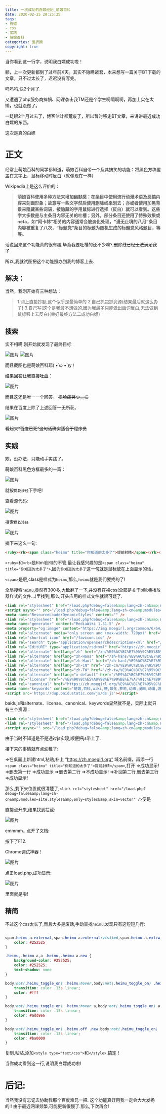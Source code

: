 ```yaml
---
title: 一次成功的白嫖经历_萌娘百科
date: 2020-02-25 20:25:25
tags:
- 白嫖
- css
- 实践
- 萌娘百科
categories: 爱折腾
copyright: true
---
```

<span class="heimu" title="你知道的太多了">当你看到这一行字，说明我白嫖成功啦！</span>

额，上一次更新都到了过年前X天。其实不隐瞒诸君，本来想写一篇关于BT下载的文章，只不过太长了，迟迟没有写完。

呜呜呜,快2个月了.

又遭遇了php服务商摔锅、网课袭击<span class="heimu" title="你知道的太多了">我TM还是个学生啊啊啊啊</span>，再加上实在太懒，也就没做了。

一眨眼2个月过去了，博客估计都荒废了，所以暂时移走BT文章，来讲讲最近成功白嫖的东西。

<span class="heimu" title="你知道的太多了">这次是真的白嫖</span>

# 正文

经常上萌娘百科的同学都知道，萌娘百科自带一个及其搞笑的功能：<span class="heimu" title="这一次，你知道的并不多">将黑色方块覆盖在文字上，鼠标移动时反白（就像现在一样）</span>

Wikipedia上是这么评价的：

> **萌娘百科使用多种方法来增加幽默感：在条目中使用流行动漫术语及恶搞内容来刻画形象；故意写一些文字然后使用删除线来划去；亦或者使用加黑背景来隐藏某些词语，被隐藏的字用鼠标进行选择（反白）就可以看到。这些字大多数是与主条目内容无关的吐槽；另外，部分条目还使用了特殊效果或neta，如“阿卡林”相关的内容通常会被淡化处理，“漫无止境的八月”条目内容被重复了八次，“标题党”条目的标题为随机生成的标题党风格题目，等等。**

话说回来这个功能真的很有趣,<span class="heimu" title="你知道的太多了">毕竟我要吐槽的还不少嘛?</span>,~~删除线已经无法满足我了~~

所以,我就试图把这个功能照办到我的博客上去.

## 解决：

当然，我刚开始有三种想法：

> 1.网上直接抄<span class="heimu" title="你知道的太多了">额,这个似乎是最简单的</span>
> 2.自己抓包抓资源(结果最后就这么办了)
> 3.自己写(这个是我最不想做的,因为我最多只能做出画词反白,无法做到鼠标移上去反白)(幸好最终方法二成功白嫖)

## 搜索

实不相瞒,刚开始就发现了最终目标:

![图片](https://unpkg.zhimg.com/chenyfan-oss@1.0.0/pic/moegirlcss/1.jpg "干得漂亮!")
![图片](https://unpkg.zhimg.com/chenyfan-oss@1.0.0/pic/moegirlcss/2.png "+1!")

而且截图也是萌娘百科耶( •̀ ω •́ )y！

结果回答让我直接吐血：

![图片](https://unpkg.zhimg.com/chenyfan-oss@1.0.0/pic/moegirlcss/2.jpg "?????????")

而且这还是唯一一个回答。 ~~捂脸痛哭つ﹏⊂~~

结果在百度上除了上述回答一无所获。

![图片](https://unpkg.zhimg.com/chenyfan-oss@1.0.0/pic/moegirlcss/3.jpg "??????????????????????????")

<span class="heimu" title="你知道的太多了">~~看起来“百度已死”这句话确实适合于程序员~~</span>

## 实践

欸，没办法，只能动手实践了。

萌娘百科黑色方框最多的一篇：

![图片](https://unpkg.zhimg.com/chenyfan-oss@1.0.0/pic/moegirlcss/4.jpg "鬼畜全明星！")

就按`提乾涉经`下手吧!

查看源代码:

![图片](https://unpkg.zhimg.com/chenyfan-oss@1.0.0/pic/moegirlcss/5.jpg "源代码")

搜索`提乾涉经`

![图片](https://unpkg.zhimg.com/chenyfan-oss@1.0.0/pic/moegirlcss/6.jpg "源代码+1")

摘下来这么一句:

```html
<ruby><rb><span class="heimu" title="你知道的太多了">提前射精</span></rb><rp>（</rp><rt style="font-size:0.75em"><span class="heimu" title="你知道的太多了"><del>提乾涉经</del></span></rt><rp>）</rp></ruby>
```

`<ruby>`和`<rb>`是html自带的不管,最让我感兴趣的是`<span class="heimu" title="你知道的太多了">`,因为`你知道的太多了`这一句就是鼠标放在上面显示的话。

`<span>`是层,class是样式为`heimu`,那么,`heimu`就是我们要找的了!

全局搜索`heimu`,竟然有300多,大致翻了一下,并没有在裸css(全部是关于bilibili播放器样式的文件...)里找到,那么,开头应用的样式文件就很可疑了.

```html
<link rel="stylesheet" href="/load.php?debug=false&amp;lang=zh-cn&amp;modules=ext.cite.styles%7Cmediawiki.legacy.commonPrint%2Cshared%7Cmediawiki.sectionAnchor%7Cmediawiki.skinning.interface%7Cskins.vector.styles&amp;only=styles&amp;skin=vector" />
<script async="" src="/load.php?debug=false&amp;lang=zh-cn&amp;modules=startup&amp;only=scripts&amp;skin=vector"></script>
<meta name="ResourceLoaderDynamicStyles" content="" />
<link rel="stylesheet" href="/load.php?debug=false&amp;lang=zh-cn&amp;modules=site.styles&amp;only=styles&amp;skin=vector" />
<meta name="generator" content="MediaWiki 1.31.5" />
<meta property="og:image" content="https://img.moegirl.org/common/6/64/%E5%85%A8%E6%98%8E%E6%98%9F.gif" />
<link rel="alternate" media="only screen and (max-width: 720px)" href="https://mzh.moegirl.org/%E9%AC%BC%E7%95%9C%E5%85%A8%E6%98%8E%E6%98%9F" />
<link rel="shortcut icon" href="/favicon.ico" />
<link rel="search" type="application/opensearchdescription+xml" href="/opensearch_desc.php" title="萌娘百科 (zh)" />
<link rel="EditURI" type="application/rsd+xml" href="https://zh.moegirl.org/api.php?action=rsd" />
<link rel="alternate" hreflang="zh" href="/zh/%E9%AC%BC%E7%95%9C%E5%85%A8%E6%98%8E%E6%98%9F" />
<link rel="alternate" hreflang="zh-Hans" href="/zh-hans/%E9%AC%BC%E7%95%9C%E5%85%A8%E6%98%8E%E6%98%9F" />
<link rel="alternate" hreflang="zh-Hant" href="/zh-hant/%E9%AC%BC%E7%95%9C%E5%85%A8%E6%98%8E%E6%98%9F" />
<link rel="alternate" hreflang="zh-CN" href="/zh-cn/%E9%AC%BC%E7%95%9C%E5%85%A8%E6%98%8E%E6%98%9F" />
<link rel="alternate" hreflang="zh-TW" href="/zh-tw/%E9%AC%BC%E7%95%9C%E5%85%A8%E6%98%8E%E6%98%9F" />
<link rel="alternate" hreflang="x-default" href="/%E9%AC%BC%E7%95%9C%E5%85%A8%E6%98%8E%E6%98%9F" />
<link rel="license" href="/%E8%90%8C%E5%A8%98%E7%99%BE%E7%A7%91:%E7%89%88%E6%9D%83%E4%BF%A1%E6%81%AF" />
<link rel="canonical" href="https://zh.moegirl.org/%E9%AC%BC%E7%95%9C%E5%85%A8%E6%98%8E%E6%98%9F" />
<meta name="keywords" content="萌娘,百科,wiki,梗,娘化,萝莉,动画,漫画,动漫,游戏,音乐,宅腐,ACG,anime,comic,game,GalGame" />
<script src='https://dup.baidustatic.com/js/ds.js'></script>
```

baidujs和alternate、license、canonical、keywords显然就不是，实际上就只有三个资源：

```html
<link rel="stylesheet" href="/load.php?debug=false&amp;lang=zh-cn&amp;modules=ext.cite.styles%7Cmediawiki.legacy.commonPrint%2Cshared%7Cmediawiki.sectionAnchor%7Cmediawiki.skinning.interface%7Cskins.vector.styles&amp;only=styles&amp;skin=vector" />
<link rel="stylesheet" href="/load.php?debug=false&amp;lang=zh-cn&amp;modules=site.styles&amp;only=styles&amp;skin=vector" />
<script async="" src="/load.php?debug=false&amp;lang=zh-cn&amp;modules=startup&amp;only=scripts&amp;skin=vector"></script>
```

由于当时不知道是不是通过js实现,顺便把js带上了.

接下来的事情就有点幼稚了:

=>在桌面上新建html,粘贴,补上 “https://zh.moegirl.org” 域名前缀，再添一行`<span class="heimu" title="你知道的太多了">提前射精</span>`,打开
=>成功显示!
=>删去第一行
=>成功显示
=>删去第二行
=>不成功显示!
=>补回第二行,删去第三行
=>成功显示!

那么,剩下来位置就很清楚了,`<link rel="stylesheet" href="/load.php?debug=false&amp;lang=zh-cn&amp;modules=site.styles&amp;only=styles&amp;skin=vector" />`便是

直接点开来,结果找到拦截:

![图片](https://unpkg.zhimg.com/chenyfan-oss@1.0.0/pic/moegirlcss/7.jpg "遭到拦截")

emmmm...点开了文档:

按下了F12.

Chrome调试神器！

![图片](https://unpkg.zhimg.com/chenyfan-oss@1.0.0/pic/moegirlcss/8.jpg "闪亮登场!")

点击load.php,成功显示:

![图片](https://unpkg.zhimg.com/chenyfan-oss@1.0.0/pic/moegirlcss/9.jpg "请看Preview")

里面就是啦!

## 精简

不过这个css太长了,<span class="heimu" title="你知道的太多了">而且大多是废话</span>,手动查找`heimu`,发现只有这短短几行:

```css

span.heimu a.external,span.heimu a.external:visited,span.heimu a.extiw,span.heimu a.extiw:visited {
    color: #252525
}

.heimu,.heimu a,a .heimu,.heimu a.new {
    background-color: #252525;
    color: #252525;
    text-shadow: none
}

body:not(.heimu_toggle_on) .heimu:hover,body:not(.heimu_toggle_on) .heimu:active,body:not(.heimu_toggle_on) .heimu.off {
    transition: color .13s linear;
    color: #fff
}

body:not(.heimu_toggle_on) .heimu:hover a,body:not(.heimu_toggle_on) a:hover .heimu,body:not(.heimu_toggle_on) .heimu.off a,body:not(.heimu_toggle_on) a:hover .heimu.off {
    transition: color .13s linear;
    color: #add8e6
}

body:not(.heimu_toggle_on) .heimu.off .new,body:not(.heimu_toggle_on) .heimu.off .new:hover,body:not(.heimu_toggle_on) .new:hover .heimu.off,body:not(.heimu_toggle_on) .heimu.off .new,body:not(.heimu_toggle_on) .heimu.off .new:hover,body:not(.heimu_toggle_on) .new:hover .heimu.off {
    transition: color .13s linear;
    color: #ba0000
}

```

复制,粘贴,添加`<style type="text/css">`和`</style>`,搞定！

<span style="text-align: center;"><span class="heimu" title="当你成功看到这一行,说明我白嫖成功啦!">当你成功看到这一行,说明我白嫖成功啦!</span></span>

# 后记:

当然我没有忘记去协助我那个百度难兄一把.
这个功能真好用<span style="text-align: center;"><span class="heimu" title="你不应该知道">我一定会大大发扬的!</span></span>!
由于最近网课频繁,可能更新很慢了.那么,下次再会!


